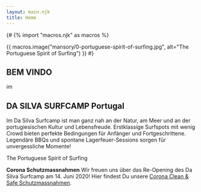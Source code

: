 ```yaml
---
layout: main.njk
title: Home
---
```


{# {% import "macros.njk" as macros %}

{{ macros.image("mansory/0-portuguese-spirit-of-surfing.jpg", alt="The Portuguese Spirit of Surfing") }} #}

<section>

# BEM VINDO

im

## DA SILVA SURFCAMP Portugal


Im Da Silva Surfcamp ist man ganz nah an der Natur, am Meer und an der portugiesischen Kultur und Lebensfreude. Erstklassige Surfspots mit wenig Crowd bieten perfekte Bedingungen für Anfänger und Fortgeschrittene. Legendäre BBQs und spontane Lagerfeuer-Sessions sorgen für unvergessliche Momente!

The Portuguese Spirit of Surfing
</section>

**Corona Schutzmassnahmen**
Wir freuen uns über das Re-Opening des Da Silva Surfcamp am 14. Juni 2020!
Hier findest Du unsere [Corona Clean & Safe Schutzmassnahmen](/empty).
